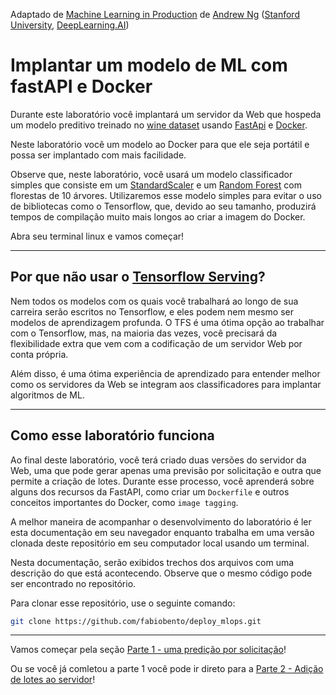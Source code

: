 Adaptado de [Machine Learning in Production](https://www.deeplearning.ai/courses/machine-learning-in-production/) de [Andrew Ng](https://www.deeplearning.ai/)  ([Stanford University](http://online.stanford.edu/), [DeepLearning.AI](https://www.deeplearning.ai/))

# Implantar um modelo de ML com fastAPI e Docker

Durante este laboratório você implantará um servidor da Web que hospeda um modelo preditivo treinado no [wine dataset](https://scikit-learn.org/stable/modules/generated/sklearn.datasets.load_wine.html#sklearn.datasets.load_wine) usando [FastApi](https://fastapi.tiangolo.com/) e [Docker](https://www.docker.com/).

Neste laboratório você um modelo ao Docker para que ele seja portátil e possa ser implantado com mais facilidade.

Observe que, neste laboratório, você usará um modelo classificador simples que consiste em um  [StandardScaler](https://scikit-learn.org/stable/modules/generated/sklearn.preprocessing.StandardScaler.html) e um [Random Forest](https://scikit-learn.org/stable/modules/generated/sklearn.ensemble.RandomForestClassifier.html) com florestas de 10 árvores. Utilizaremos esse modelo simples para evitar o uso de bibliotecas como o Tensorflow, que, devido ao seu tamanho, produzirá tempos de compilação muito mais longos ao criar a imagem do Docker.


Abra seu terminal linux e vamos começar!

----
## Por que não usar o [Tensorflow Serving](../../../1%20-%20Serviço%20de%20modelo-introdução/week1-ungraded-labs/C4_W1_Lab_3_TFS.ipynb)?

Nem todos os modelos com os quais você trabalhará ao longo de sua carreira serão escritos no Tensorflow, e eles podem nem mesmo ser modelos de aprendizagem profunda. O TFS é uma ótima opção ao trabalhar com o Tensorflow, mas, na maioria das vezes, você precisará da flexibilidade extra que vem com a codificação de um servidor Web por conta própria.

Além disso, é uma ótima experiência de aprendizado para entender melhor como os servidores da Web se integram aos classificadores para implantar algoritmos de ML.

----


## Como esse laboratório funciona

Ao final deste laboratório, você terá criado duas versões do servidor da Web, uma que pode gerar apenas uma previsão por solicitação e outra que permite a criação de lotes. Durante esse processo, você aprenderá sobre alguns dos recursos da FastAPI, como criar um `Dockerfile` e outros conceitos importantes do Docker, como `image tagging`.

A melhor maneira de acompanhar o desenvolvimento do laboratório é ler esta documentação em seu navegador enquanto trabalha em uma versão clonada deste repositório em seu computador local usando um terminal.

Nesta documentação, serão exibidos trechos dos arquivos com uma descrição do que está acontecendo. Observe que o mesmo código pode ser encontrado no repositório.

Para clonar esse repositório, use o seguinte comando:

```bash
git clone https://github.com/fabiobento/deploy_mlops.git
```
--------

Vamos começar pela seção [Parte 1 - uma predição por solicitação](./no-batch/README.md)!

Ou se você já comletou a parte 1 você pode ir direto para a [Parte 2 - Adição de lotes ao servidor](./with-batch/README.md)!
